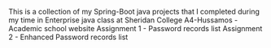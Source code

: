 This is a collection of my Spring-Boot java projects that I completed during my time in Enterprise java class at Sheridan College
A4-Hussamos - Academic school website
Assignment 1 - Password records list
Assignment 2 - Enhanced Password records list
